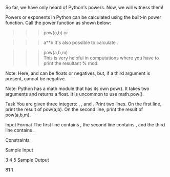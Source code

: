 So far, we have only heard of Python's powers. Now, we will witness them!

Powers or exponents in Python can be calculated using the built-in power function. Call the power function  as shown below:

>>> pow(a,b) 
or

>>> a**b
It's also possible to calculate .

>>> pow(a,b,m)  
This is very helpful in computations where you have to print the resultant % mod.

Note: Here,  and  can be floats or negatives, but, if a third argument is present,  cannot be negative.

Note: Python has a math module that has its own pow(). It takes two arguments and returns a float. It is uncommon to use math.pow().

Task
You are given three integers: , , and . Print two lines.
On the first line, print the result of pow(a,b). On the second line, print the result of pow(a,b,m).

Input Format
The first line contains , the second line contains , and the third line contains .

Constraints



Sample Input

3
4
5
Sample Output

81
1